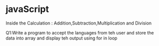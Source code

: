 # javaScript
Inside the  Calculation :
Addition,Subtraction,Multiplication and Division

Q1:Write a program to accept the languages from teh user and store the data into array 
and display teh output using for in loop


